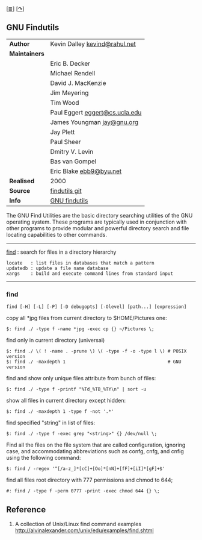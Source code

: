 <!--
File          : gnu-findutils.md
Created       : Tue 17 Nov 2015 22:54:30
Last Modified : Tue 06 Sep 2016 23:36:50 sharlatan
Maintainer    : sharlatan
-->

[[≣](../README.md#Index "Index")]
[[↷](https://www.gnu.org/software/findutils/)]

GNU Findutils
-------------

|     |     |
| --- | --- |
| __Author__ |Kevin Dalley <kevind@rahul.net>|
| __Maintainers__ ||
|| Eric B. Decker |
|| Michael Rendell |
|| David J. MacKenzie |
|| Jim Meyering |
|| Tim Wood |
|| Paul Eggert <eggert@cs.ucla.edu> |
|| James Youngman <jay@gnu.org> |
|| Jay Plett |
|| Paul Sheer |
|| Dmitry V. Levin |
|| Bas van Gompel |
|| Eric Blake <ebb9@byu.net> |
| __Realised__ |2000|
| __Source__ |[findutils git](http://git.savannah.gnu.org/cgit/findutils.git)|
| __Info__ |[GNU findutils](https://www.gnu.org/software/findutils/)|

The GNU Find Utilities are  the basic directory searching utilities of
the  GNU  operating  system.  These programs  are  typically  used  in
conjunction  with  other  programs  to provide  modular  and  powerful
directory search and file locating capabilities to other commands.

* * *

[find](gnu-findutils.md#find) : search for files in a directory hierarchy

    locate   : list files in databases that match a pattern
    updatedb : update a file name database
    xargs    : build and execute command lines from standard input

* * *

### find ###

    find [-H] [-L] [-P] [-D debugopts] [-Olevel] [path...] [expression]

copy all *jpg files from current directory to $HOME/Pictures one:

    $: find ./ -type f -name *jpg -exec cp {} ~/Pictures \;

find only in current directory (universal)

    $: find ./ \( ! -name . -prune \) \( -type -f -o -type l \) # POSIX version
    $: find ./ -maxdepth 1                                      # GNU version

find and show only unique files attribute from bunch of files:

    $: find ./ -type f -printf "%Td_%TB_%TY\n" | sort -u

show all files in current directory except hidden:

    $: find ./ -maxdepth 1 -type f -not '.*'

find specified "string" in list of files:

    $: find ./ -type f -exec grep "<string>" {} /dev/null \;

Find all the files on the file system that are called configuration,
ignoring case, and accommodating abbreviations such as confg, cnfg,
and cnfig using the following command:

    $: find / -regex '^[/a-z_]*[cC]+[Oo]*[nN]+[fF]+[iI]*[gF]+$'

find all files root directory with 777 permissions and chmod to 644;

    #: find / -type f -perm 0777 -print -exec chmod 644 {} \;

## Reference ##
1. A collection of Unix/Linux find command examples http://alvinalexander.com/unix/edu/examples/find.shtml

